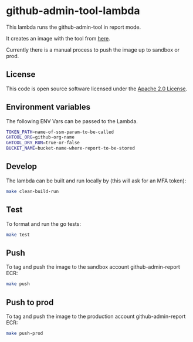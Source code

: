 # github-admin-tool-lambda

This lambda runs the github-admin-tool in report mode.

It creates an image with the tool from [here]("https://github.com/hmrc/github-admin-tool").

Currently there is a manual process to push the image up to sandbox or prod.

## License

This code is open source software licensed under the [Apache 2.0 License]("http://www.apache.org/licenses/LICENSE-2.0.html").

## Environment variables

The following ENV Vars can be passed to the Lambda.

```bash
TOKEN_PATH=name-of-ssm-param-to-be-called
GHTOOL_ORG=github-org-name
GHTOOL_DRY_RUN=true-or-false
BUCKET_NAME=bucket-name-where-report-to-be-stored
```

## Develop

The lambda can be built and run locally by (this will ask for an MFA token):

```bash
make clean-build-run
```

## Test

To format and run the go tests:

```bash
make test
```

## Push

To tag and push the image to the sandbox account github-admin-report ECR:

```bash
make push
```

## Push to prod

To tag and push the image to the production account github-admin-report ECR:

```bash
make push-prod
```

